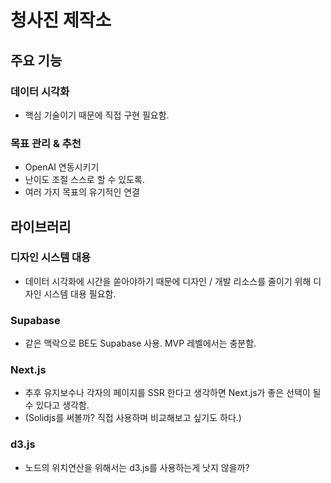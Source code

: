 # 청사진 제작소

## 주요 기능
### 데이터 시각화
- 핵심 기술이기 때문에 직접 구현 필요함.

### 목표 관리 & 추천
- OpenAI 연동시키기
- 난이도 조절 스스로 할 수 있도록.
- 여러 가지 목표의 유기적인 연결

## 라이브러리
### 디자인 시스템 대용
- 데이터 시각화에 시간을 쏟아야하기 때문에 디자인 / 개발 리소스를 줄이기 위해 디자인 시스템 대용 필요함.

### Supabase
- 같은 맥락으로 BE도 Supabase 사용. MVP 레벨에서는 충분함.

### Next.js
- 추후 유지보수나 각자의 페이지를 SSR 한다고 생각하면 Next.js가 좋은 선택이 될 수 있다고 생각함.
- (Solidjs를 써볼까? 직접 사용하며 비교해보고 싶기도 하다.)

### d3.js
- 노드의 위치연산을 위해서는 d3.js를 사용하는게 낫지 않을까?